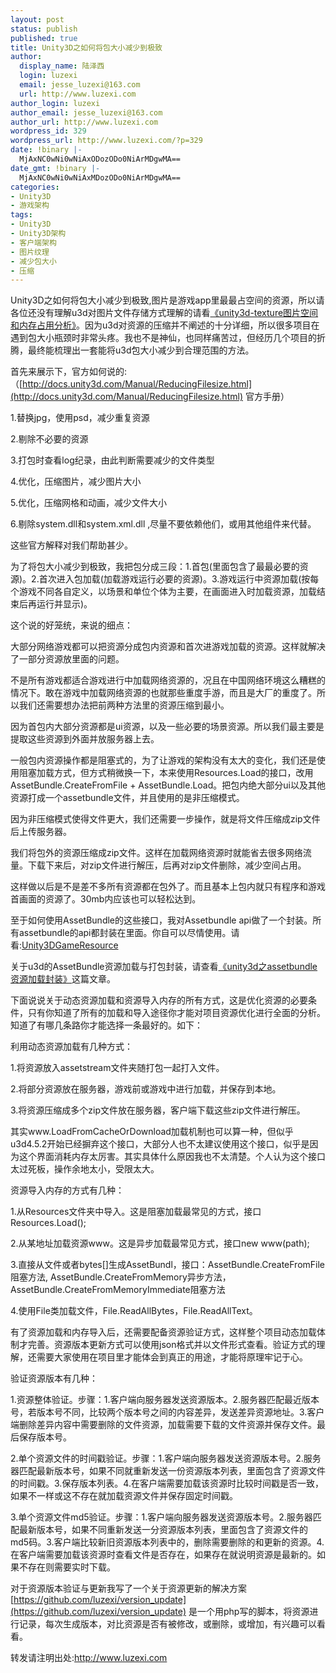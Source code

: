 ```yaml
---
layout: post
status: publish
published: true
title: Unity3D之如何将包大小减少到极致
author:
  display_name: 陆泽西
  login: luzexi
  email: jesse_luzexi@163.com
  url: http://www.luzexi.com
author_login: luzexi
author_email: jesse_luzexi@163.com
author_url: http://www.luzexi.com
wordpress_id: 329
wordpress_url: http://www.luzexi.com/?p=329
date: !binary |-
  MjAxNC0wNi0wNiAxODozODo0NiArMDgwMA==
date_gmt: !binary |-
  MjAxNC0wNi0wNiAxMDozODo0NiArMDgwMA==
categories:
- Unity3D
- 游戏架构
tags:
- Unity3D
- Unity3D架构
- 客户端架构
- 图片纹理
- 减少包大小
- 压缩
---
```

Unity3D之如何将包大小减少到极致,图片是游戏app里最最占空间的资源，所以请各位还没有理解u3d对图片文件存储方式理解的请看[《unity3d-texture图片空间和内存占用分析》](/unity3d/2014/05/21/Unity3D-Texture图片空间和内存占用分析/)。因为u3d对资源的压缩并不阐述的十分详细，所以很多项目在遇到包大小瓶颈时非常头疼。我也不是神仙，也同样痛苦过，但经历几个项目的折腾，最终能梳理出一套能将u3d包大小减少到合理范围的方法。

首先来展示下，官方如何说的:（[http://docs.unity3d.com/Manual/ReducingFilesize.html](http://docs.unity3d.com/Manual/ReducingFilesize.html) 官方手册）

1.替换jpg，使用psd，减少重复资源

2.剔除不必要的资源

3.打包时查看log纪录，由此判断需要减少的文件类型

4.优化，压缩图片，减少图片大小

5.优化，压缩网格和动画，减少文件大小

6.剔除system.dll和system.xml.dll ,尽量不要依赖他们，或用其他组件来代替。

这些官方解释对我们帮助甚少。

为了将包大小减少到极致，我把包分成三段：1.首包(里面包含了最最必要的资源)。2.首次进入包加载(加载游戏运行必要的资源)。3.游戏运行中资源加载(按每个游戏不同各自定义，以场景和单位个体为主要，在画面进入时加载资源，加载结束后再运行并显示)。

这个说的好笼统，来说的细点：

大部分网络游戏都可以把资源分成包内资源和首次进游戏加载的资源。这样就解决了一部分资源放里面的问题。

不是所有游戏都适合游戏进行中加载网络资源的，况且在中国网络环境这么糟糕的情况下。敢在游戏中加载网络资源的也就那些重度手游，而且是大厂的重度了。所以我们还需要想办法把前两种方法里的资源压缩到最小。

因为首包内大部分资源都是ui资源，以及一些必要的场景资源。所以我们最主要是提取这些资源到外面并放服务器上去。

一般包内资源操作都是阻塞式的，为了让游戏的架构没有太大的变化，我们还是使用阻塞加载方式，但方式稍微换一下，本来使用Resources.Load的接口，改用AssetBundle.CreateFromFile + AssetBundle.Load。把包内绝大部分ui以及其他资源打成一个assetbundle文件，并且使用的是非压缩模式。

因为非压缩模式使得文件更大，我们还需要一步操作，就是将文件压缩成zip文件后上传服务器。

我们将包外的资源压缩成zip文件。这样在加载网络资源时就能省去很多网络流量。下载下来后，对zip文件进行解压，后再对zip文件删除，减少空间占用。

这样做以后是不是差不多所有资源都在包外了。而且基本上包内就只有程序和游戏首画面的资源了。30mb内应该也可以轻松达到。

至于如何使用AssetBundle的这些接口，我对Assetbundle api做了一个封装。所有assetbundle的api都封装在里面。你自可以尽情使用。请看:[Unity3DGameResource](https://github.com/luzexi/Unity3DGameResource)

关于u3d的AssetBundle资源加载与打包封装，请查看[《unity3d之assetbundle资源加载封装》](/unity3d/游戏通用模块/2014/04/16/Unity3D之AssetBundle资源加载封装/)这篇文章。

下面说说关于动态资源加载和资源导入内存的所有方式，这是优化资源的必要条件，只有你知道了所有的加载和导入途径你才能对项目资源优化进行全面的分析。知道了有哪几条路你才能选择一条最好的。如下：

利用动态资源加载有几种方式：

1.将资源放入assetstream文件夹随打包一起打入文件。

2.将部分资源放在服务器，游戏前或游戏中进行加载，并保存到本地。

3.将资源压缩成多个zip文件放在服务器，客户端下载这些zip文件进行解压。

其实www.LoadFromCacheOrDownload加载机制也可以算一种，但似乎u3d4.5.2开始已经摒弃这个接口，大部分人也不太建议使用这个接口，似乎是因为这个界面消耗内存太厉害。其实具体什么原因我也不太清楚。个人认为这个接口太过死板，操作余地太小，受限太大。

资源导入内存的方式有几种：

1.从Resources文件夹中导入。这是阻塞加载最常见的方式，接口Resources.Load();

2.从某地址加载资源www。这是异步加载最常见方式，接口new www(path);

3.直接从文件或者bytes[]生成AssetBundl，接口：AssetBundle.CreateFromFile阻塞方法, AssetBundle.CreateFromMemory异步方法，AssetBundle.CreateFromMemoryImmediate阻塞方法

4.使用File类加载文件，File.ReadAllBytes，File.ReadAllText。

有了资源加载和内存导入后，还需要配备资源验证方式，这样整个项目动态加载体制才完善。资源版本更新方式可以使用json格式并以文件形式查看。验证方式的理解，还需要大家使用在项目里才能体会到真正的用途，才能将原理牢记于心。

验证资源版本有几种：

1.资源整体验证。步骤：1.客户端向服务器发送资源版本。2.服务器匹配最近版本号，若版本号不同，比较两个版本号之间的内容差异，发送差异资源地址。3.客户端删除差异内容中需要删除的文件资源，加载需要下载的文件资源并保存文件。最后保存版本号。

2.单个资源文件的时间戳验证。步骤：1.客户端向服务器发送资源版本号。2.服务器匹配最新版本号，如果不同就重新发送一份资源版本列表，里面包含了资源文件的时间戳。3.保存版本列表。4.在客户端需要加载该资源时比较时间戳是否一致，如果不一样或这不存在就加载资源文件并保存固定时间戳。

3.单个资源文件md5验证。步骤：1.客户端向服务器发送资源版本号。2.服务器匹配最新版本号，如果不同重新发送一分资源版本列表，里面包含了资源文件的md5码。3.客户端比较新旧资源版本列表中的，删除需要删除的和更新的资源。4.在客户端需要加载该资源时查看文件是否存在，如果存在就说明资源是最新的。如果不存在则需要实时下载。

对于资源版本验证与更新我写了一个关于资源更新的解决方案[https://github.com/luzexi/version_update](https://github.com/luzexi/version_update) 是一个用php写的脚本，将资源进行记录，每次生成版本，对比资源是否有被修改，或删除，或增加，有兴趣可以看看。

转发请注明出处:http://www.luzexi.com
